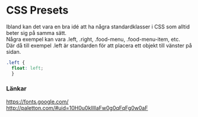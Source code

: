# CSS Presets

Ibland kan det vara en bra idé att ha några standardklasser i CSS som alltid beter sig på samma sätt.  
Några exempel kan vara .left, .right, .food-menu, .food-menu-item, etc.  
Där då till exempel .left är standarden för att placera ett objekt till vänster på sidan.

```CSS
.left {
  float: left;
  }

```



### Länkar

https://fonts.google.com/
http://paletton.com/#uid=10H0u0kllllaFw0g0qFqFg0w0aF
